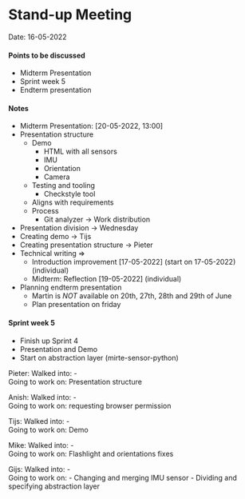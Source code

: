 # Stand-up Meeting
Date: 16-05-2022
#### Points to be discussed
- Midterm Presentation
- Sprint week 5
- Endterm presentation

#### Notes
- Midterm Presentation: [20-05-2022, 13:00]
- Presentation structure
	- Demo
		- HTML with all sensors
		- IMU
		- Orientation
		- Camera
	- Testing and tooling
		- Checkstyle tool
	- Aligns with requirements
	- Process
		- Git analyzer -> Work distribution
-  Presentation division -> Wednesday
- Creating demo -> Tijs
- Creating presentation structure -> Pieter
- Technical writing => 
	- Introduction improvement [17-05-2022] (start on 17-05-2022) (individual)
	- Midterm: Reflection [19-05-2022] (individual)
- Planning endterm presentation
	- Martin is *NOT* available on 20th, 27th, 28th and 29th of June
	- Plan presentation on friday

#### Sprint week 5
- Finish up Sprint 4
- Presentation and Demo
- Start on abstraction layer (mirte-sensor-python)

Pieter:
	Walked into: -    
	Going to work on: Presentation structure

Anish:
	Walked into: -           
	Going to work on: requesting browser permission

Tijs:
	Walked into: -          
	Going to work on: Demo

Mike:
	Walked into: -          
	Going to work on: Flashlight and orientations fixes
	
Gijs:
	Walked into: -           
	Going to work on: 
	- Changing and merging IMU sensor
	- Dividing and specifying abstraction layer